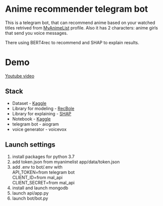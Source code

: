 
# Anime recommender telegram bot

This is a telegram bot, that can recommend anime based on your watched titles retrived from [MyAnimeList](https://myanimelist.net) profile. Also it has 2 characters: anime girls that send you voice messages.

There using BERT4rec to recommend and SHAP to explain results.

# Demo
[Youtube video](https://youtu.be/FTQkJ_1QYe0)

## Stack

- Dataset - [Kaggle](https://www.kaggle.com/datasets/azathoth42/myanimelist)
- Library for modeling - [RecBole](https://github.com/RUCAIBox/RecBole)
- Library for explaining - [SHAP](https://shap.readthedocs.io/en/latest/index.html)
- Notebook - [Kaggle](https://www.kaggle.com/code/payngay/preparing-data-for-recbole)
- telegram bot - aiogram
- voice generator - voicevox

## Launch settings

1. install packages for python 3.7
2. add token.json from myanimelist app/data/token.json
3. add .env to bot/.env with  
API_TOKEN=from telegram bot  
CLIENT_ID=from mal_api  
CLIENT_SECRET=from mal_api  
4. install and launch mongodb
5. launch api/app.py
6. launch bot/bot.py
